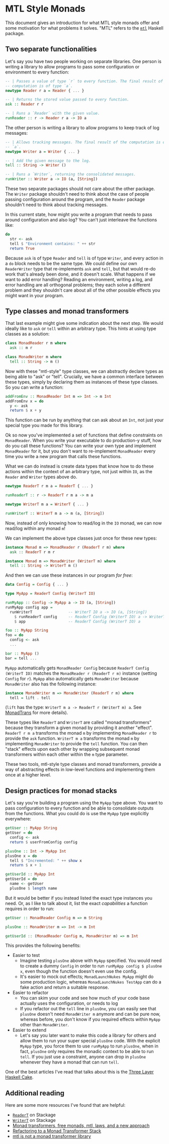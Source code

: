 # MTL Style Monads

This document gives an introduction for what MTL style monads offer and some
motivation for what problems it solves. "MTL" refers to the [`mtl`][1]
Haskell package.

## Two separate functionalities

Let's say you have two people working on separate libraries. One person is
writing a library to allow programs to pass some configuration or environment
to every function:

```haskell
-- | Passes a value of type `r` to every function. The final result of the
-- computation is of type `a`.
newtype Reader r a = Reader { ... }

-- | Returns the stored value passed to every function.
ask :: Reader r r

-- | Runs a `Reader` with the given value.
runReader :: r -> Reader r a -> IO a
```

The other person is writing a library to allow programs to keep track of log
messages:

```haskell
-- | Allows tracking messages. The final result of the computation is of type
-- `a`.
newtype Writer a = Writer { ... }

-- | Add the given message to the log.
tell :: String -> Writer ()

-- | Runs a `Writer`, returning the consolidated messages.
runWriter :: Writer a -> IO (a, [String])
```

These two separate packages should not care about the other package. The
`Writer` package shouldn't need to think about the case of people passing
configuration around the program, and the `Reader` package shouldn't need to
think about tracking messages.

In this current state, how might you write a program that needs to pass around
configuration and also log? You can't just interleave the functions like:

```haskell
do
  str <- ask
  tell $ "Environment contains: " ++ str
  return True
```

Because `ask` is of type `Reader` and `tell` is of type `Writer`, and every
action in a `do` block needs to be the same type. We could define our own
`ReaderWriter` type that re-implements `ask` and `tell`, but that would re-do
work that's already been done, and it doesn't scale. What happens if we want to
add error handling? Reading an environment, writing a log, and error handling
are all orthogonal problems; they each solve a different problem and they
shouldn't care about all of the other possible effects you might want in your
program.

## Type classes and monad transformers

That last example might give some indication about the next step. We would
ideally like to `ask` or `tell` within an arbitrary type. This hints at using
type classes as a solution:

```haskell
class MonadReader r m where
  ask :: m r

class MonadWriter m where
  tell :: String -> m ()
```

Now with these "mtl-style" type classes, we can abstractly declare types as
being able to "ask" or "tell". Crucially, we have a common interface between
these types, simply by declaring them as instances of these type classes. So
you can write a function:

```haskell
addFromEnv :: MonadReader Int m => Int -> m Int
addFromEnv x = do
  y <- ask
  return $ x + y
```

This function can be run by anything that can ask about an `Int`, not just
your special type you made for this library.

Ok so now you've implemented a set of functions that define constraints on
`MonadReader`. When you write your executable to do production-y stuff, how do
you call these functions? You can write your own type and implement
`MonadReader` for it, but you don't want to re-implement `MonadReader` every
time you write a new program that calls these functions.

What we can do instead is create data types that know how to do these actions
within the context of an arbitrary type, not just within `IO`, as the `Reader`
and `Writer` types above do.

```haskell
newtype ReaderT r m a = ReaderT { ... }

runReaderT :: r -> ReaderT r m a -> m a

newtype WriterT m a = WriterT { ... }

runWriterT :: WriterT m a -> m (a, [String])
```

Now, instead of only knowing how to read/log in the `IO` monad, we can now
read/log within any monad `m`!

We can implement the above type classes just once for these new types:

```haskell
instance Monad m => MonadReader r (ReaderT r m) where
  ask :: ReaderT r m r

instance Monad m => MonadWriter (WriterT m) where
  tell :: String -> WriterT m ()
```

And then we can use these instances in our program *for free*:

```haskell
data Config = Config { ... }

type MyApp = ReaderT Config (WriterT IO)

runMyApp :: Config -> MyApp a -> IO (a, [String])
runMyApp config app =
  runWriterT                -- WriterT IO a -> IO (a, [String])
    $ runReaderT config     -- ReaderT Config (WriterT IO) a -> WriterT IO a
    $ app                   -- ReaderT Config (WriterT IO) a

foo :: MyApp String
foo = do
  config <- ask
  ...

bar :: MyApp ()
bar = tell ...
```

`MyApp` automatically gets `MonadReader Config` because
`ReaderT Config (WriterT IO)` matches the `MonadReader r (ReaderT r m)`
instance (setting `Config` for `r`). `MyApp` also automatically gets
`MonadWriter` because `MonadWriter` also has the following instance:

```haskell
instance MonadWriter m => MonadWriter (ReaderT r m) where
  tell = lift . tell
```

(`lift` has the type: `WriterT m a -> ReaderT r (WriterT m) a`. See
[MonadTrans][2] for more details).

These types like `ReaderT` and `WriterT` are called "monad transformers"
because they transform a given monad by providing it another "effect".
`ReaderT r m a` transforms the monad `m` by implementing `MonadReader r` to
provide the `ask` function. `WriterT m a` transforms the monad `m` by
implementing `MonadWriter` to provide the `tell` function. You can then "stack"
effects upon each other by wrapping subsequent monad transformers within each
other within the `m` type parameter.

These two tools, mtl-style type classes and monad transformers, provide a way
of abstracting effects in low-level functions and implementing them once at a
higher level.

## Design practices for monad stacks

Let's say you're building a program using the `MyApp` type above. You want to
pass configuration to every function and be able to consolidate outputs from
the functions. What you could do is use the `MyApp` type explicitly everywhere:

```haskell
getUser :: MyApp String
getUser = do
  config <- ask
  return $ userFromConfig config

plusOne :: Int -> MyApp Int
plusOne x = do
  tell $ "Incremented: " ++ show x
  return $ x + 1

getUserId :: MyApp Int
getUserId = do
  name <- getUser
  plusOne $ length name
```

But it would be better if you instead listed the exact type instances you need.
Or, as I like to talk about it, list the exact *capabilities* a function
requires in order to run:

```haskell
getUser :: MonadReader Config m => m String

plusOne :: MonadWriter m => Int -> m Int

getUserId :: (MonadReader Config m, MonadWriter m) => m Int
```

This provides the following benefits:

* Easier to test
    * Imagine testing `plusOne` above with `MyApp` specified. You would need to
      create a dummy `Config` in order to run `runMyApp config $ plusOne x`,
      even though the function doesn't even use the config.
    * It's easier to mock out effects; `MonadLaunchNukes MyApp` might do some
      production logic, whereas `MonadLaunchNukes TestApp` can do a fake action
      and return a suitable response.
* Easier to refactor
    * You can skim your code and see how much of your code base actually uses
      the configuration, or needs to log
    * If you refactor out the `tell` line in `plusOne`, you can easily see that
      `plusOne` doesn't need `MonadWriter m` anymore and can be pure now,
      whereas before, you don't know if you required effects within `MyApp`
      other than `MonadWriter`.
* Easier to extend
    * Let's say you later want to make this code a library for others and allow
      them to run your super special `plusOne` code. With the explicit `MyApp`
      type, you force them to use `runMyApp` to run `plusOne`, when in fact,
      `plusOne` only requires the monadic context to be able to run `tell`. If
      you just use a constraint, anyone can drop in `plusOne` whenever they
      have a monad that can run `tell`.

One of the best articles I've read that talks about this is the
[Three Layer Haskell Cake][3].

## Additional reading

Here are some more resources I've found that are helpful:

* [`ReaderT`][4] on Stackage
* [`WriterT`][5] on Stackage
* [Monad transformers, free monads, mtl, laws, and a new approach][6]
* [Refactoring to a Monad Transformer Stack][7]
* [mtl is not a monad transformer library][8]

[1]: http://hackage.haskell.org/package/mtl
[2]: https://www.stackage.org/haddock/lts-12.14/transformers-0.5.5.0/Control-Monad-Trans-Class.html#t:MonadTrans
[3]: http://www.parsonsmatt.org/2018/03/22/three_layer_haskell_cake.html
[4]: https://www.stackage.org/haddock/lts-12.14/mtl-2.2.2/Control-Monad-Reader.html
[5]: https://www.stackage.org/haddock/lts-12.14/mtl-2.2.2/Control-Monad-Writer-Strict.html
[6]: https://ocharles.org.uk/posts/2016-01-26-transformers-free-monads-mtl-laws.html
[7]: https://robots.thoughtbot.com/refactoring-to-a-monad-transformer-stack
[8]: https://blog.jle.im/entry/mtl-is-not-a-monad-transformer-library.html
